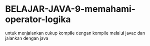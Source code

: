 # BELAJAR-JAVA-9-memahami-operator-logika
untuk menjalankan cukup kompile dengan kompile melalui javac dan jalankan dengan java
